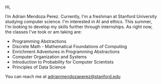 Hi, 

I’m Adrian Mendoza Perez. Currently, I'm a freshman at Stanford University 
studying computer science. I'm interested in AI and ethics. This summer,
I'm looking to  develop my skills further through internships. As right now, 
the classes I've took or am taking are:

- Programming Abstractions
- Discrete Math - Mathematical Foundations of Computing 
- Enrichment Adventures in Programming Abstractions
- Computer Organization and Systems 
- Introduction to Probability for Computer Scientists
- Principles of Data Science

You can reach me at adrianmendozaperez@stanford.edu
